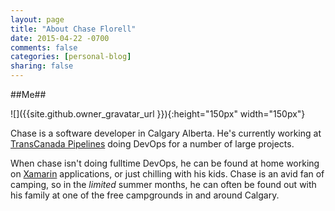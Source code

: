 ```yaml
---
layout: page
title: "About Chase Florell"
date: 2015-04-22 -0700
comments: false
categories: [personal-blog]
sharing: false
---
```


##Me##

![]({{site.github.owner_gravatar_url }}){:height="150px" width="150px"}

Chase is a software developer in Calgary Alberta. He's currently working at <a href="http://transcanada.com">TransCanada Pipelines</a> doing DevOps for a number of large projects.

When chase isn't doing fulltime DevOps, he can be found at home working on <a href="http://xamarin.com">Xamarin</a> applications, or just chilling with his kids. Chase is an avid fan of camping, so in the <i>limited</i> summer months, he can often be found out with his family at one of the free campgrounds in and around Calgary.